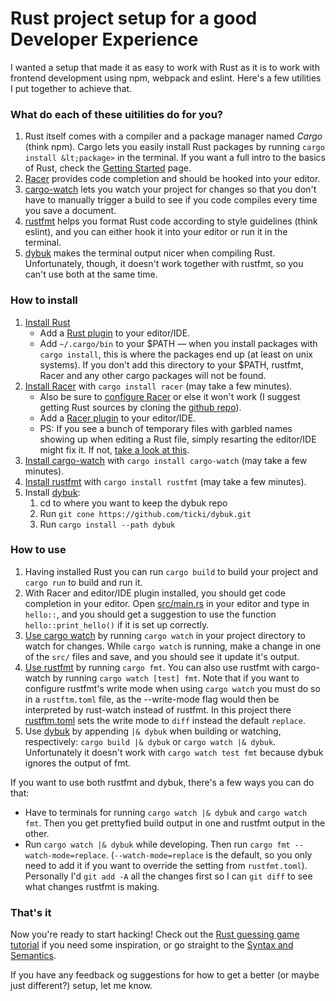 # Rust project setup for a good Developer Experience

I wanted a setup that made it as easy to work with Rust as it is to work with frontend development using npm, webpack and eslint. Here's a few utilities I put together to achieve that.

### What do each of these uitilities do for you?

1. Rust itself comes with a compiler and a package manager named _Cargo_ (think npm). Cargo lets you easily install Rust packages by running `cargo install &lt;package>` in the terminal. If you want a full intro to the basics of Rust, check the [Getting Started](https://doc.rust-lang.org/book/getting-started.html) page.
1. [Racer](https://github.com/phildawes/racer#racer---code-completion-for-rust) provides code completion and should be hooked into your editor.
1. [cargo-watch](https://github.com/passcod/cargo-watch#-cargo-watch) lets you watch your project for changes so that you don't have to manually trigger a build to see if you code compiles every time you save a document.
1. [rustfmt](https://github.com/rust-lang-nursery/rustfmt#rustfmt--) helps you format Rust code according to style guidelines (think eslint), and you can either hook it into your editor or run it in the terminal.
1. [dybuk](https://github.com/Ticki/dybuk) makes the terminal output nicer when compiling Rust. Unfortunately, though, it doesn't work together with rustfmt, so you can't use both at the same time.

### How to install

1. [Install Rust](https://www.rust-lang.org/en-US/downloads.html)
    * Add a [Rust plugin](https://forge.rust-lang.org/ides.html) to your editor/IDE.
    * Add `~/.cargo/bin` to your $PATH ― when you install packages with `cargo install`, this is where the packages end up (at least on unix systems). If you don't add this directory to your $PATH, rustfmt, Racer and any other cargo packages will not be found.
1. [Install Racer](https://github.com/phildawes/#installation) with `cargo install racer` (may take a few minutes).
    * Also be sure to [configure Racer](https://github.com/phildawes/racer#configuration) or else it won't work (I suggest getting Rust sources by cloning the [github repo](https://github.com/rust-lang/rust)).
    * Add a [Racer plugin](https://github.com/phildawes/racer#editorsides-supported) to your editor/IDE.
    * PS: If you see a bunch of temporary files with garbled names showing up when editing a Rust file, simply resarting the editor/IDE might fix it. If not, [take a look at this](https://github.com/defuz/RustAutoComplete/issues/19).
1. [Install cargo-watch](https://github.com/passcod/cargo-watch#install) with `cargo install cargo-watch` (may take a few minutes).
1. [Install rustfmt](https://github.com/rust-lang-nursery/rustfmt#installation) with `cargo install rustfmt` (may take a few minutes).
1. Install [dybuk](https://github.com/Ticki/dybuk):
    1. cd to where you want to keep the dybuk repo
    1. Run `git cone https://github.com/ticki/dybuk.git`
    1. Run `cargo install --path dybuk`

### How to use

1. Having installed Rust you can run `cargo build` to build your project and `cargo run` to build and run it.
1. With Racer and editor/IDE plugin installed, you should get code completion in your editor. Open [src/main.rs](src/main.rs) in your editor and type in `hello::`, and you should get a suggestion to use the function `hello::print_hello()` if it is set up correctly.
1. [Use cargo watch](https://github.com/passcod/cargo-watch#usage) by running `cargo watch` in your project directory to watch for changes. While `cargo watch` is running, make a change in one of the `src/` files and save, and you should see it update it's output.
1. [Use rustfmt](https://github.com/rust-lang-nursery/rustfmt#running) by running `cargo fmt`. You can also use rustfmt with cargo-watch by running `cargo watch [test] fmt`. Note that if you want to configure rustfmt's write mode when using `cargo watch` you must do so in a `rustftm.toml` file, as the --write-mode flag would then be interpreted by rust-watch instead of rustfmt. In this project there [rustftm.toml](rustftm.toml) sets the write mode to `diff` instead the default `replace`.
1. Use [dybuk](https://github.com/Ticki/dybuk) by appending `|& dybuk` when building or watching, respectively: `cargo build |& dybuk` or `cargo watch |& dybuk`. Unfortunately it doesn't work with `cargo watch test fmt` because dybuk ignores the output of fmt.

If you want to use both rustfmt and dybuk, there's a few ways you can do that:

- Have to terminals for running `cargo watch |& dybuk` and `cargo watch fmt`. Then you get prettyfied build output in one and rustfmt output in the other.
- Run `cargo watch |& dybuk` while developing. Then run `cargo fmt --watch-mode=replace`. (`--watch-mode=replace` is the default, so you only need to add it if you want to override the setting from `rustfmt.toml`). Personally I'd `git add -A` all the changes first so I can `git diff` to see what changes rustfmt is making.

### That's it

Now you're ready to start hacking! Check out the [Rust guessing game tutorial](https://doc.rust-lang.org/book/guessing-game.html) if you need some inspiration, or go straight to the [Syntax and Semantics](https://doc.rust-lang.org/book/syntax-and-semantics.html).

If you have any feedback og suggestions for how to get a better (or maybe just different?) setup, let me know.
